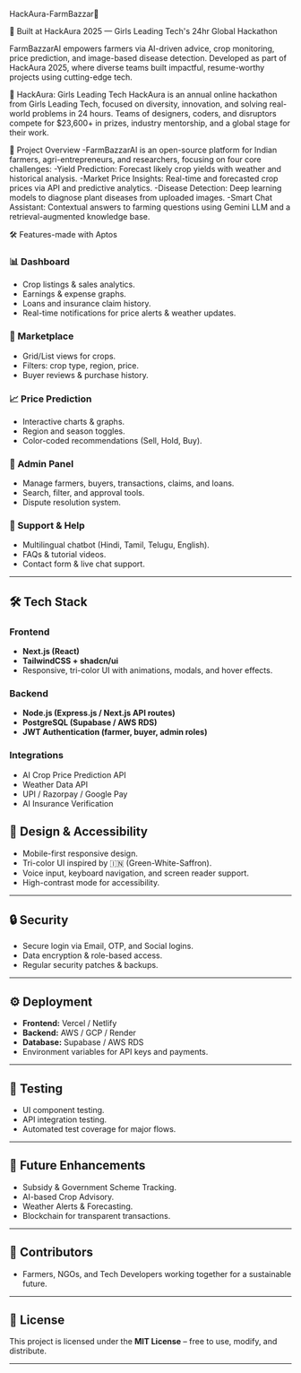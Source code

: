 HackAura-FarmBazzar🌾
  
🌾 Built at HackAura 2025 — Girls Leading Tech's 24hr Global Hackathon

FarmBazzarAI empowers farmers via AI-driven advice, crop monitoring, price prediction, and image-based disease detection. Developed as part of HackAura 2025, where diverse teams built impactful, resume-worthy projects using cutting-edge tech.

🌟 HackAura: Girls Leading Tech
HackAura is an annual online hackathon from Girls Leading Tech, focused on diversity, innovation, and solving real-world problems in 24 hours. Teams of designers, coders, and disruptors compete for $23,600+ in prizes, industry mentorship, and a global stage for their work.

🎯 Project Overview
-FarmBazzarAI is an open-source platform for Indian farmers, agri-entrepreneurs, and researchers, focusing on four core challenges:
-Yield Prediction: Forecast likely crop yields with weather and historical analysis.
-Market Price Insights: Real-time and forecasted crop prices via API and predictive analytics.
-Disease Detection: Deep learning models to diagnose plant diseases from uploaded images.
-Smart Chat Assistant: Contextual answers to farming questions using Gemini LLM and a retrieval-augmented knowledge base.

🛠️ Features-made with Aptos 
### 📊 Dashboard  
- Crop listings & sales analytics.  
- Earnings & expense graphs.  
- Loans and insurance claim history.  
- Real-time notifications for price alerts & weather updates.  

### 🛒 Marketplace  
- Grid/List views for crops.  
- Filters: crop type, region, price.  
- Buyer reviews & purchase history.  
### 📈 Price Prediction  
- Interactive charts & graphs.  
- Region and season toggles.  
- Color-coded recommendations (Sell, Hold, Buy).  

### 📑 Admin Panel  
- Manage farmers, buyers, transactions, claims, and loans.  
- Search, filter, and approval tools.  
- Dispute resolution system.  

### 💬 Support & Help  
- Multilingual chatbot (Hindi, Tamil, Telugu, English).  
- FAQs & tutorial videos.  
- Contact form & live chat support.  

---

## 🛠️ Tech Stack  

### Frontend  
- **Next.js (React)**  
- **TailwindCSS + shadcn/ui**  
- Responsive, tri-color UI with animations, modals, and hover effects.  

### Backend  
- **Node.js (Express.js / Next.js API routes)**  
- **PostgreSQL (Supabase / AWS RDS)**  
- **JWT Authentication (farmer, buyer, admin roles)**  

### Integrations  
- AI Crop Price Prediction API  
- Weather Data API  
- UPI / Razorpay / Google Pay  
- AI Insurance Verification

  
## 📱 Design & Accessibility  
- Mobile-first responsive design.  
- Tri-color UI inspired by 🇮🇳 (Green-White-Saffron).  
- Voice input, keyboard navigation, and screen reader support.  
- High-contrast mode for accessibility.  

---

## 🔒 Security  
- Secure login via Email, OTP, and Social logins.  
- Data encryption & role-based access.  
- Regular security patches & backups.  

---

## ⚙️ Deployment  
- **Frontend:** Vercel / Netlify  
- **Backend:** AWS / GCP / Render  
- **Database:** Supabase / AWS RDS  
- Environment variables for API keys and payments.  

---

## 🧪 Testing  
- UI component testing.  
- API integration testing.  
- Automated test coverage for major flows.  

---

## 🌱 Future Enhancements  
- Subsidy & Government Scheme Tracking.  
- AI-based Crop Advisory.  
- Weather Alerts & Forecasting.  
- Blockchain for transparent transactions.  

---

## 👥 Contributors  
- Farmers, NGOs, and Tech Developers working together for a sustainable future.  

---

## 📄 License  
This project is licensed under the **MIT License** – free to use, modify, and distribute.  

---

